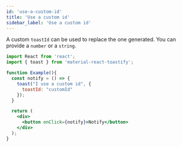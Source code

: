 ```yaml
---
id: 'use-a-custom-id'
title: 'Use a custom id'
sidebar_label: 'Use a custom id'
---
```


A custom `toastId` can be used to replace the one generated. You can provide a `number` or a `string`.


```jsx
import React from 'react';
import { toast } from 'material-react-toastify';

function Example(){
  const notify = () => {
    toast("I use a custom id", {
      toastId: "customId"
    });
  }

  return (
    <div>
      <button onClick={notify}>Notify</button>
    </div>
  );
}
